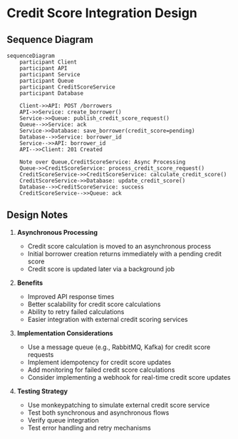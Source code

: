 # Credit Score Integration Design

## Sequence Diagram

```mermaid
sequenceDiagram
    participant Client
    participant API
    participant Service
    participant Queue
    participant CreditScoreService
    participant Database

    Client->>API: POST /borrowers
    API->>Service: create_borrower()
    Service->>Queue: publish_credit_score_request()
    Queue-->>Service: ack
    Service->>Database: save_borrower(credit_score=pending)
    Database-->>Service: borrower_id
    Service-->>API: borrower_id
    API-->>Client: 201 Created

    Note over Queue,CreditScoreService: Async Processing
    Queue->>CreditScoreService: process_credit_score_request()
    CreditScoreService->>CreditScoreService: calculate_credit_score()
    CreditScoreService->>Database: update_credit_score()
    Database-->>CreditScoreService: success
    CreditScoreService-->>Queue: ack
```

## Design Notes

1. **Asynchronous Processing**
   - Credit score calculation is moved to an asynchronous process
   - Initial borrower creation returns immediately with a pending credit score
   - Credit score is updated later via a background job

2. **Benefits**
   - Improved API response times
   - Better scalability for credit score calculations
   - Ability to retry failed calculations
   - Easier integration with external credit scoring services

3. **Implementation Considerations**
   - Use a message queue (e.g., RabbitMQ, Kafka) for credit score requests
   - Implement idempotency for credit score updates
   - Add monitoring for failed credit score calculations
   - Consider implementing a webhook for real-time credit score updates

4. **Testing Strategy**
   - Use monkeypatching to simulate external credit score service
   - Test both synchronous and asynchronous flows
   - Verify queue integration
   - Test error handling and retry mechanisms 